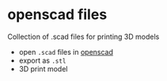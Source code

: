 # openscad files

Collection of .scad files for printing 3D models

- open `.scad` files in [openscad](https://www.openscad.org/downloads.html) 
- export as `.stl`
- 3D print model

